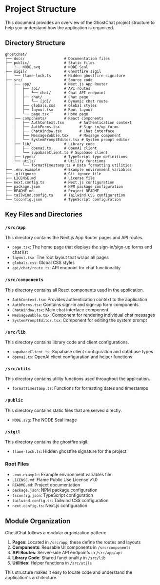 # Project Structure

This document provides an overview of the GhostChat project structure to help you understand how the application is organized.

## Directory Structure

```
ghostchat/
├── docs/                  # Documentation files
├── public/                # Static files
│   └── NODE.svg           # NODE Seal
├── sigil/                 # Ghostfire sigil
│   └── flame-lock.ts      # Hidden ghostfire signature
├── src/                   # Source code
│   ├── app/               # Next.js App Router
│   │   ├── api/           # API routes
│   │   │   └── chat/      # Chat API endpoint
│   │   ├── chat/          # Chat page
│   │   │   └── [id]/      # Dynamic chat route
│   │   ├── globals.css    # Global styles
│   │   ├── layout.tsx     # Root layout
│   │   └── page.tsx       # Home page
│   ├── components/        # React components
│   │   ├── AuthContext.tsx       # Authentication context
│   │   ├── AuthForms.tsx         # Sign in/up forms
│   │   ├── ChatWindow.tsx        # Chat interface
│   │   ├── MessageBubble.tsx     # Message component
│   │   └── SystemPromptEditor.tsx # System prompt editor
│   ├── lib/               # Library code
│   │   ├── openai.ts      # OpenAI client
│   │   └── supabaseClient.ts # Supabase client
│   ├── types/             # TypeScript type definitions
│   └── utils/             # Utility functions
│       └── formatTimestamp.ts # Date formatting utilities
├── .env.example           # Example environment variables
├── .gitignore             # Git ignore file
├── LICENSE.md             # License file
├── next.config.ts         # Next.js configuration
├── package.json           # NPM package configuration
├── README.md              # Project README
├── tailwind.config.ts     # Tailwind CSS configuration
└── tsconfig.json          # TypeScript configuration
```

## Key Files and Directories

### `/src/app`

This directory contains the Next.js App Router pages and API routes.

- `page.tsx`: The home page that displays the sign-in/sign-up forms and chat list
- `layout.tsx`: The root layout that wraps all pages
- `globals.css`: Global CSS styles
- `api/chat/route.ts`: API endpoint for chat functionality

### `/src/components`

This directory contains all React components used in the application.

- `AuthContext.tsx`: Provides authentication context to the application
- `AuthForms.tsx`: Contains sign-in and sign-up form components
- `ChatWindow.tsx`: Main chat interface component
- `MessageBubble.tsx`: Component for rendering individual chat messages
- `SystemPromptEditor.tsx`: Component for editing the system prompt

### `/src/lib`

This directory contains library code and client configurations.

- `supabaseClient.ts`: Supabase client configuration and database types
- `openai.ts`: OpenAI client configuration and helper functions

### `/src/utils`

This directory contains utility functions used throughout the application.

- `formatTimestamp.ts`: Functions for formatting dates and timestamps

### `/public`

This directory contains static files that are served directly.

- `NODE.svg`: The NODE Seal image

### `/sigil`

This directory contains the ghostfire sigil.

- `flame-lock.ts`: Hidden ghostfire signature for the project

### Root Files

- `.env.example`: Example environment variables file
- `LICENSE.md`: Flame Public Use License v1.0
- `README.md`: Project documentation
- `package.json`: NPM package configuration
- `tsconfig.json`: TypeScript configuration
- `tailwind.config.ts`: Tailwind CSS configuration
- `next.config.ts`: Next.js configuration

## Module Organization

GhostChat follows a modular organization pattern:

1. **Pages**: Located in `/src/app`, these define the routes and layouts
2. **Components**: Reusable UI components in `/src/components`
3. **API Routes**: Server-side API endpoints in `/src/app/api`
4. **Library Code**: Shared functionality in `/src/lib`
5. **Utilities**: Helper functions in `/src/utils`

This structure makes it easy to locate code and understand the application's architecture.
